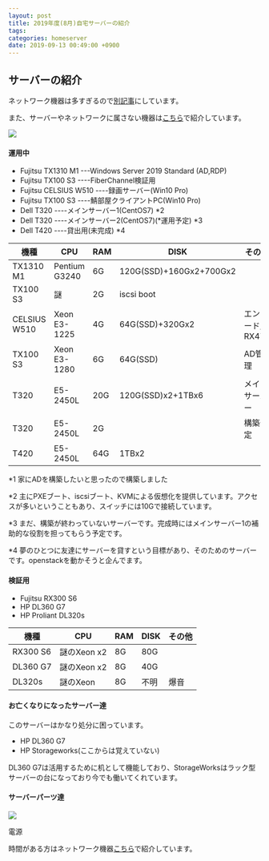 ```yaml
---
layout: post
title: 2019年度(8月)自宅サーバーの紹介
tags:
categories: homeserver
date: 2019-09-13 00:49:00 +0900
---
```


サーバーの紹介
-------

ネットワーク機器は多すぎるので[別記事](https://yoneyan.dev/2019/09/13/Introduction-of-home-network-equipment/)にしています。

また、サーバーやネットワークに属さない機器は[こちら](https://yoneyan.dev/2019/09/13/Introduction-of-home-and-other-equipment/)で紹介しています。

![](../../../../images/server/home/2019/09/homeserver.jpeg)

#### 運用中

*   Fujitsu TX1310 M1 ---Windows Server 2019 Standard (AD,RDP)
*   Fujitsu TX100 S3 ----FiberChannel検証用
*   Fujitsu CELSIUS W510 ----録画サーバー(Win10 Pro)
*   Fujitsu TX100 S3 ----鯖部屋クライアントPC(Win10 Pro)
*   Dell T320 ----メインサーバー1(CentOS7) *2
*   Dell T320 ----メインサーバー2(CentOS7)(*運用予定) *3
*   Dell T420 ----貸出用(未完成) *4

|機種|CPU|RAM|DISK|その他|
|---|---|---|---|---|
|TX1310 M1|Pentium G3240|6G|120G(SSD)+160Gx2+700Gx2||
|TX100 S3|謎|2G|iscsi boot||
|CELSIUS W510|Xeon E3-1225|4G|64G(SSD)+320Gx2|エンコード用 RX470|
|TX100 S3|Xeon E3-1280|6G|64G(SSD)|AD管理|
|T320|E5-2450L|20G|120G(SSD)x2+1TBx6|メインサーバー|
|T320|E5-2450L|2G||構築予定|
|T420|E5-2450L|64G|1TBx2||

*1 家にADを構築したいと思ったので構築しました

*2 主にPXEブート、iscsiブート、KVMによる仮想化を提供しています。アクセスが多いということもあり、スイッチには10Gで接続しています。

*3 まだ、構築が終わっていないサーバーです。完成時にはメインサーバー1の補助的な役割を担ってもらう予定です。

*4 夢のひとつに友達にサーバーを貸すという目標があり、そのためのサーバーです。openstackを動かそうと企んでます。

#### 検証用

*   Fujitsu RX300 S6
*   HP DL360 G7
*   HP Proliant DL320s

|機種|CPU|RAM|DISK|その他|
|---|---|---|---|---|
|RX300 S6|謎のXeon x2|8G|80G||
|DL360 G7|謎のXeon x2|8G|40G||
|DL320s|謎のXeon|8G|不明|爆音|

#### お亡くなりになったサーバー達

このサーバーはかなり処分に困っています。

*   HP DL360 G7
*   HP Storageworks(ここからは覚えていない)

DL360 G7は活用するために机として機能しており、StorageWorksはラック型サーバーの台になっており今でも働いてくれています。

#### サーバーパーツ達

![](../../../../images/server/home/2019/09/serverpowersupply.jpeg)

電源

時間がある方はネットワーク機器[こちら](https://yoneyan.dev/2019/09/13/Introduction-of-home-network-equipment/)で紹介しています。